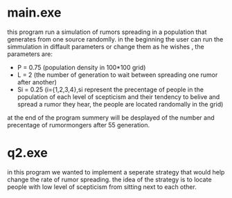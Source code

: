 # main.exe 
this program run a simulation of rumors spreading in a population that generates from one source randomlly.
in the beginning the user can run the simmulation in diffault parameters or change them as he wishes , the parameters are:
* P = 0.75 (population density in 100*100 grid)
* L = 2 (the number of generation to wait between spreading one rumor after another)
* Si = 0.25 (i={1,2,3,4},si represent the precentage of people in the population of each level of scepticism and their tendency to belive and spread a rumor they hear, the people are located randomally in the grid)

at the end of the program summery will be desplayed of the number and precentage of rumormongers after 55 generation.

# q2.exe
in this program we wanted to implement a seperate strategy that would help change the rate of rumor spreading.
the idea of the strategy is to locate people with low level of scepticism from sitting next to each other.



